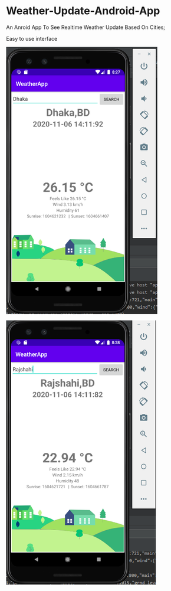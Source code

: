 # Weather-Update-Android-App
An Anroid App To See Realtime Weather Update Based On Cities;

Easy to use interface



![Front Page](https://github.com/fahimrayhan/Weather-Update-Android-App/blob/master/Screenshoot/ss1.png?raw=true)

![Sample](https://github.com/fahimrayhan/Weather-Update-Android-App/blob/master/Screenshoot/ss2.png?raw=true)
